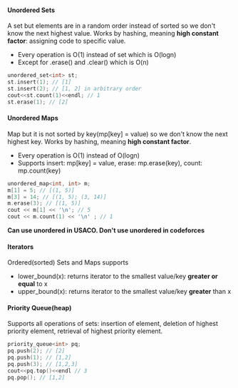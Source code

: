 #### Unordered Sets
A set but elements are in a random order instead of sorted so we don't know the next highest value. Works by hashing, meaning **high constant factor**: 
assigning code to specific value.
- Every operation is O(1) instead of set which is O(logn)
- Except for .erase() and .clear() which is O(n)

```cpp
unordered_set<int> st;
st.insert(1); // [1]
st.insert(2); // [1, 2] in arbitrary order
cout<<st.count(1)<<endl; // 1
st.erase(1); // [2]
```
#### Unordered Maps
Map but it is not sorted by key(mp[key] = value) so we don't know the next highest key. Works by hashing, meaning **high constant factor**.
- Every operation is O(1) instead of O(logn)
- Supports insert: mp[key] = value, erase: mp.erase(key), count: mp.count(key)
```cpp
unordered_map<int, int> m;
m[1] = 5; // [(1, 5)]
m[3] = 14; // [(1, 5); (3, 14)]
m.erase(3); // [(1, 5)]
cout << m[1] << '\n'; // 5
cout << m.count(1) << '\n' ; // 1
```
**Can use unordered in USACO. Don't use unordered in codeforces**

#### Iterators
Ordered(sorted) Sets and Maps supports
- lower_bound(x): returns iterator to the smallest value/key **greater or equal** to x
- upper_bound(x): returns iterator to the smallest value/key **greater** than x

#### Priority Queue(heap)
Supports all operations of sets: insertion of element, deletion of highest priority element, retrieval of highest priority element.
```cpp
priority_queue<int> pq;
pq.push(2); // [2]
pq.push(1); // [1,2]
pq.push(3); // [1,2,3]
cout<<pq.top()<<endl // 3
pq.pop(); // [1,2]
```



